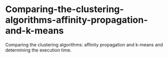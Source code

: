 # Comparing-the-clustering-algorithms-affinity-propagation-and-k-means
Comparing the clustering algorithms: affinity propagation and k-means and determining the execution time.
